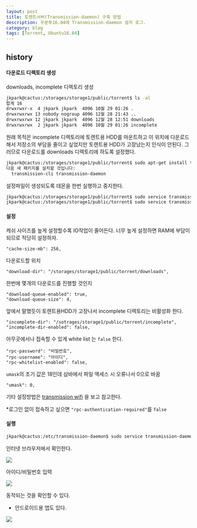 ```yaml
---
layout: post
title: 토렌트서버(Transmission-daemon) 구축 방법
description: 우분투16.04에 Transmission-daemon 설치 로그.
category: blog
tags: [Torrent, Ubuntu16.04]
---
```


## history

#### 다운로드 디렉토리 생성

downloads, incomplete 디렉토리 생성
```bash
jkpark@cactus:/storages/storage1/public/torrent$ ls -al  
합계 16  
drwxrwxr-x  4 jkpark jkpark  4096 10월 29 01:26 .  
drwxrwxrwx 13 nobody nogroup 4096 12월 28 21:43 ..  
drwxrwxrwx 12 jkpark jkpark  4096 12월 28 12:51 downloads  
drwxrwxrwx  2 jkpark jkpark  4096 10월 29 01:26 incomplete
```

원래 목적은 incomplete 디렉토리에 토렌트용 HDD를 마운트하고 이 위치에 다운로드해서 저장소의 부담을 줄이고 싶었지만 토렌트용 HDD가 고장났는지 인식이 안된다.
그러므로 다운로드를 downloads 디렉토리에 하도록 설정했다.
```bash
jkpark@cactus:/storages/storage1/public/torrent$ sudo apt-get install transmission-daemon
다음 새 패키지를 설치할 것입니다:
  transmission-cli transmission-daemon
```

설정파일이 생성되도록 데몬을 한번 실행하고 중지한다.
```bash
jkpark@cactus:/storages/storage1/public/torrent$ sudo service transmission-daemon start
jkpark@cactus:/storages/storage1/public/torrent$ sudo service transmission-daemon stop
```

#### 설정
캐쉬 사이즈를 높게 설정할수록 IO작업이 줄어든다. 너무 높게 설정하면 RAM에 부담이 되므로 적당히 설정하자.
```
"cache-size-mb": 256,
```

다운로드할 위치
```
"download-dir": "/storages/storage1/public/torrent/downloads",
```

한번에 몇개의 다운로드를 진행할 것인지
```
"download-queue-enabled": true,
"download-queue-size": 4,
```

앞에서 말했듯이 토렌트용HDD가 고장나서 incomplete 디렉토리는 비활성화 한다.
```
"incomplete-dir": "/sotrages/storage1/public/torrent/incomplete",
"incomplete-dir-enabled": false,
```

아무곳에서나 접속할 수 있게 white list 는 `false` 한다.
```
"rpc-password": "비밀번호",
"rpc-username": "아이디",
"rpc-whitelist-enabled": false,
```


`umask`의 초기 값은 18인데 삼바에서 파일 엑세스 시 오류나서 0으로 바꿈
```
"umask": 0,
```

기타 설정방법은 [transmission wifi](https://github.com/transmission/transmission/wiki/Editing-Configuration-Files) 을 보고 참고한다.

*로그인 없이 접속하고 싶으면 `"rpc-authentication-required"`를 `false`


#### 실행
```bash
jkpark@cactus:/etc/transmission-daemon$ sudo service transmission-daemon start
```

인터넷 브라우저에서 확인한다.

![][1]

아이디/비밀번호 입력

![][2]

  
동작되는 것을 확인할 수 있다.

* 안드로이드용 앱도 있다.  

![][3]

  

[1]: https://1.bp.blogspot.com/-pvjlX4pLQ9w/WGSOprhD7yI/AAAAAAAAAoo/pn1VJCO6Cowut9QS3_eDGttgAuLfhJbaACLcB/s320/%25EC%25BA%25A1%25EC%25B2%2598.PNG
[2]: https://4.bp.blogspot.com/-WzklqTH4Xrw/WGSOpt1qkoI/AAAAAAAAAos/YOwGfZtZeUgfkk9OGTILO_9BV3JhmgBAQCLcB/s320/%25EC%25BA%25A1%25EC%25B2%25982.PNG
[3]: https://3.bp.blogspot.com/-AD3CAALaEJ0/WGSPkBgPm0I/AAAAAAAAAo0/kUCUzWhqB1kF1Tbjz23tllmlvegRadmnQCLcB/s320/%25EC%25BA%25A1%25EC%25B2%2598.PNG